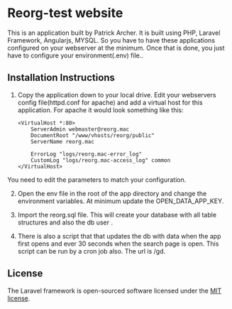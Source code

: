 # Reorg-test website

This is an application built by Patrick Archer.  It is built using PHP, Laravel Framework, Angularjs, MYSQL. So you have to have these applications configured on your webserver at the minimum. Once that is done, you just have to configure your environment(.env) file..  

## Installation Instructions

1.  Copy the application down to your local drive.  Edit your webservers config file(httpd.conf for apache) and add a virtual host for this application.  For apache it would look something like this:

		<VirtualHost *:80>
		    ServerAdmin webmaster@reorg.mac
		    DocumentRoot "/www/vhosts/reorg/public"
		    ServerName reorg.mac
		 
		    ErrorLog "logs/reorg.mac-error_log"
		    CustomLog "logs/reorg.mac-access_log" common
		</VirtualHost>

   You need to edit the parameters to match your configuration.


2. Open the env file in the root of the app directory and change the environment variables.  At minimum update the OPEN_DATA_APP_KEY.

3. Import the reorg.sql file.  This will create your database with all table structures and also the db user .

4. There is also a script that that updates the db with data when the app first opens and ever 30 seconds when the search page is open.
This script can be run by a cron job also.  The url is /gd.




## License

The Laravel framework is open-sourced software licensed under the [MIT license](http://opensource.org/licenses/MIT).
